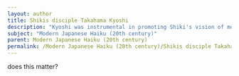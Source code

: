 ```yaml
---
layout: author
title: Shikis disciple Takahama Kyoshi
description: "Kyoshi was instrumental in promoting Shiki's vision of modern haiku. His own work often emphasized simplicity and the beauty of everyday life and nature."
subject: "Modern Japanese Haiku (20th century)"
parent: Modern Japanese Haiku (20th century)
permalink: /Modern Japanese Haiku (20th century)/Shikis disciple Takahama Kyoshi/
---
```


does this matter?
